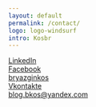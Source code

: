 ```yaml
---
layout: default
permalink: /contact/
logo: logo-windsurf
intro: Kosbr
---
```

<div class="jumbotron transparent center-block">
    <div class="container">
        <div class="row vcenter">
            <div class="col-md-6">
                <a href="https://www.linkedin.com/in/bkos91" target="_blank"><i class="fa contact fa-2x fa-linkedin-square"></i>LinkedIn</a>
            </div>
            <div class="col-md-6">
                <a href="https://www.facebook.com/bryazgin.kos" target="_blank"><i class="fa contact fa-2x fa-facebook"></i>Facebook</a>
            </div>
        </div>
        <div class="row vcenter">
            <div class="col-md-6">
                <a href="skype:bryazginkos?chat"><i class="fa contact fa-2x fa-skype"></i>bryazginkos</a>
            </div>
            <div class="col-md-6">
                <a href="http://vk.com/bkos91" target="_blank"><i class="fa contact fa-2x fa-vk"></i>Vkontakte</a>
            </div>
        </div>
        <div class="row vcenter">
            <div class="col-md-offset-2 col-md-9">
                <a href="mailto:blog.bkos@yandex.com"><i class="fa contact fa-2x fa-envelope"></i>blog.bkos@yandex.com</a>
            </div>
        </div>
    </div>
</div>


